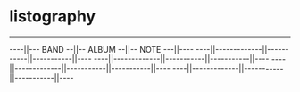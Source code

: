 # listography
---------------------------------------------------
----||---  BAND  --||-- ALBUM --||-- NOTE ---||----
----||-------------||-----------||-----------||----
----||-------------||-----------||-----------||----
----||-------------||-----------||-----------||----
----||-------------||-----------||-----------||----
